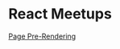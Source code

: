 # React Meetups
[Page Pre-Rendering](https://www.canva.com/design/DAGXJcfyTTQ/d6FVhae4bwpjpiHa05mcNg/view?utm_content=DAGXJcfyTTQ&utm_campaign=designshare&utm_medium=link2&utm_source=uniquelinks&utlId=h5fc500b44d)
